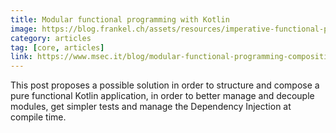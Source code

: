 ```yaml
---
title: Modular functional programming with Kotlin
image: https://blog.frankel.ch/assets/resources/imperative-functional-programming/arrow-brand.svg
category: articles
tag: [core, articles]
link: https://www.msec.it/blog/modular-functional-programming-composition-with-kotlin/
---
```

This post proposes a possible solution in order to structure and compose a pure functional Kotlin application, in order to better manage and decouple modules, get simpler tests and manage the Dependency Injection at compile time.

